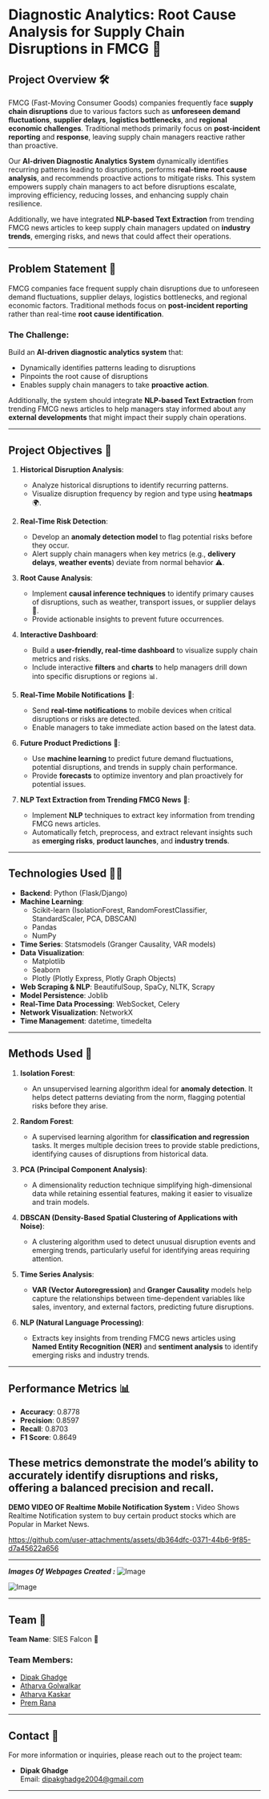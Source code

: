 # Diagnostic Analytics: Root Cause Analysis for Supply Chain Disruptions in FMCG 🚚

## Project Overview 🛠️

FMCG (Fast-Moving Consumer Goods) companies frequently face **supply chain disruptions** due to various factors such as **unforeseen demand fluctuations**, **supplier delays**, **logistics bottlenecks**, and **regional economic challenges**. Traditional methods primarily focus on **post-incident reporting** and **response**, leaving supply chain managers reactive rather than proactive.

Our **AI-driven Diagnostic Analytics System** dynamically identifies recurring patterns leading to disruptions, performs **real-time root cause analysis**, and recommends proactive actions to mitigate risks. This system empowers supply chain managers to act before disruptions escalate, improving efficiency, reducing losses, and enhancing supply chain resilience.

Additionally, we have integrated **NLP-based Text Extraction** from trending FMCG news articles to keep supply chain managers updated on **industry trends**, emerging risks, and news that could affect their operations.

---

## Problem Statement 🧠

FMCG companies face frequent supply chain disruptions due to unforeseen demand fluctuations, supplier delays, logistics bottlenecks, and regional economic factors. Traditional methods focus on **post-incident reporting** rather than real-time **root cause identification**. 

### The Challenge:
Build an **AI-driven diagnostic analytics system** that:
- Dynamically identifies patterns leading to disruptions
- Pinpoints the root cause of disruptions
- Enables supply chain managers to take **proactive action**.

Additionally, the system should integrate **NLP-based Text Extraction** from trending FMCG news articles to help managers stay informed about any **external developments** that might impact their supply chain operations.

---

## Project Objectives 🎯

1. **Historical Disruption Analysis**:
   - Analyze historical disruptions to identify recurring patterns.
   - Visualize disruption frequency by region and type using **heatmaps** 🌍.

2. **Real-Time Risk Detection**:
   - Develop an **anomaly detection model** to flag potential risks before they occur.
   - Alert supply chain managers when key metrics (e.g., **delivery delays**, **weather events**) deviate from normal behavior ⚠️.

3. **Root Cause Analysis**:
   - Implement **causal inference techniques** to identify primary causes of disruptions, such as weather, transport issues, or supplier delays 🔎.
   - Provide actionable insights to prevent future occurrences.

4. **Interactive Dashboard**:
   - Build a **user-friendly, real-time dashboard** to visualize supply chain metrics and risks.
   - Include interactive **filters** and **charts** to help managers drill down into specific disruptions or regions 📊.

5. **Real-Time Mobile Notifications** 📱:
   - Send **real-time notifications** to mobile devices when critical disruptions or risks are detected.
   - Enable managers to take immediate action based on the latest data.

6. **Future Product Predictions** 🔮:
   - Use **machine learning** to predict future demand fluctuations, potential disruptions, and trends in supply chain performance.
   - Provide **forecasts** to optimize inventory and plan proactively for potential issues.

7. **NLP Text Extraction from Trending FMCG News** 📰:
   - Implement **NLP** techniques to extract key information from trending FMCG news articles.
   - Automatically fetch, preprocess, and extract relevant insights such as **emerging risks**, **product launches**, and **industry trends**.

---

## Technologies Used 🧑‍💻

- **Backend**: Python (Flask/Django)
- **Machine Learning**: 
  - Scikit-learn (IsolationForest, RandomForestClassifier, StandardScaler, PCA, DBSCAN)
  - Pandas
  - NumPy
- **Time Series**: Statsmodels (Granger Causality, VAR models)
- **Data Visualization**: 
  - Matplotlib
  - Seaborn
  - Plotly (Plotly Express, Plotly Graph Objects)
- **Web Scraping & NLP**: BeautifulSoup, SpaCy, NLTK, Scrapy
- **Model Persistence**: Joblib
- **Real-Time Data Processing**: WebSocket, Celery
- **Network Visualization**: NetworkX
- **Time Management**: datetime, timedelta

---

## Methods Used 🔧

1. **Isolation Forest**:
   - An unsupervised learning algorithm ideal for **anomaly detection**. It helps detect patterns deviating from the norm, flagging potential risks before they arise.

2. **Random Forest**:
   - A supervised learning algorithm for **classification and regression** tasks. It merges multiple decision trees to provide stable predictions, identifying causes of disruptions from historical data.

3. **PCA (Principal Component Analysis)**:
   - A dimensionality reduction technique simplifying high-dimensional data while retaining essential features, making it easier to visualize and train models.

4. **DBSCAN (Density-Based Spatial Clustering of Applications with Noise)**:
   - A clustering algorithm used to detect unusual disruption events and emerging trends, particularly useful for identifying areas requiring attention.

5. **Time Series Analysis**:
   - **VAR (Vector Autoregression)** and **Granger Causality** models help capture the relationships between time-dependent variables like sales, inventory, and external factors, predicting future disruptions.

6. **NLP (Natural Language Processing)**:
   - Extracts key insights from trending FMCG news articles using **Named Entity Recognition (NER)** and **sentiment analysis** to identify emerging risks and industry trends.

---

## Performance Metrics 📊

- **Accuracy**: 0.8778
- **Precision**: 0.8597
- **Recall**: 0.8703
- **F1 Score**: 0.8649

These metrics demonstrate the model’s ability to accurately identify disruptions and risks, offering a balanced precision and recall.
---
**DEMO VIDEO OF Realtime Mobile Notification System :** 
Video Shows Realtime Notification system to buy certain product stocks which are Popular in Market News.

https://github.com/user-attachments/assets/db364dfc-0371-44b6-9f85-d7a45622a656

---
***Images Of Webpages Created :***
![Image](https://github.com/user-attachments/assets/a74f9865-43c7-4848-947f-56f655728e2a)

![Image](https://github.com/user-attachments/assets/4b225196-8af4-4062-ae25-cca4242caad5)

---

## Team 👥

**Team Name**: SIES Falcon 🦅

### Team Members:
- [Dipak Ghadge](https://github.com/Dipak10016)
- [Atharva Golwalkar](https://github.com/atharvagolwalkar)
- [Atharva Kaskar](https://github.com/Atharva-Kaskar-45)
- [Prem Rana](https://github.com/Prem16-pro)

---

## Contact 📧

For more information or inquiries, please reach out to the project team:

- **Dipak Ghadge**  
  Email: [dipakghadge2004@gmail.com](mailto:dipakghadge2004@gmail.com)

---
